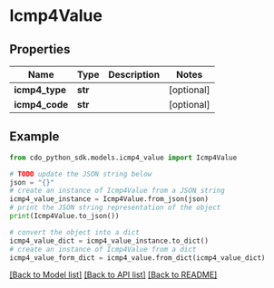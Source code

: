 # Icmp4Value


## Properties

Name | Type | Description | Notes
------------ | ------------- | ------------- | -------------
**icmp4_type** | **str** |  | [optional] 
**icmp4_code** | **str** |  | [optional] 

## Example

```python
from cdo_python_sdk.models.icmp4_value import Icmp4Value

# TODO update the JSON string below
json = "{}"
# create an instance of Icmp4Value from a JSON string
icmp4_value_instance = Icmp4Value.from_json(json)
# print the JSON string representation of the object
print(Icmp4Value.to_json())

# convert the object into a dict
icmp4_value_dict = icmp4_value_instance.to_dict()
# create an instance of Icmp4Value from a dict
icmp4_value_form_dict = icmp4_value.from_dict(icmp4_value_dict)
```
[[Back to Model list]](../README.md#documentation-for-models) [[Back to API list]](../README.md#documentation-for-api-endpoints) [[Back to README]](../README.md)


